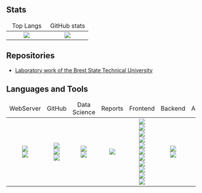 ## Stats

<table width="100%">
	<thead width="100%">
		<tr width="100%">
			<td width="50%" align="center">Top Langs</td>
			<td width="50%" align="center">GitHub stats</td>
		</tr>
	</thead>
	<tbody>
		<tr>
			<td align="center">
				<img src="https://github-readme-stats.vercel.app/api/top-langs/?username=Pavel-Innokentevich-Galanin&layout=compact" />
			</td>
			<td align="center">
				<img src="https://github-readme-stats.vercel.app/api?username=Pavel-Innokentevich-Galanin" />
			</td>
		</tr>
	</tbody>
</table>

## Repositories
- [Laboratory work of the Brest State Technical University](BrSTU.md)

## Languages and Tools

<table width="100%">
	<thead width="100%">
		<tr width="100%">
			<td width="14.285%" align="center">WebServer</td>
			<td width="14.285%" align="center">GitHub</td>
			<td width="14.285%" align="center">Data Science</td>
			<td width="14.285%" align="center">Reports</td>
			<td width="14.285%" align="center">Frontend</td>
			<td width="14.285%" align="center">Backend</td>
			<td width="14.285%" align="center">Apps</td>
		</tr>
	</thead>
	<tbody border="0">
		<tr border="0">
			<td align="center">
				<img src="https://img.shields.io/badge/-cPanel-black?style=for-the-badge&logo=cpanel" /> <br />
				<img src="https://img.shields.io/badge/-Linux-black?style=for-the-badge&logo=linux" /> <br />
			</td>
			<td align="center">
				<img src="https://img.shields.io/badge/-Jekyll-black?style=for-the-badge&logo=jekyll" /> <br />
				<img src="https://img.shields.io/badge/-Markdown-black?style=for-the-badge&logo=markdown" /> <br />
				<img src="https://img.shields.io/badge/-Jupyter-black?style=for-the-badge&logo=jupyter" /> <br />
			</td>
			<td align="center">
				<img src="https://img.shields.io/badge/-Jupyter-black?style=for-the-badge&logo=jupyter" /> <br />
				<img src="https://img.shields.io/badge/-Python-black?style=for-the-badge&logo=python&logoColor=ffd242" /> <br />
			</td>
			<td align="center">
				<img src="https://img.shields.io/badge/-LaTeX-black?style=for-the-badge&logo=latex" /> <br />
			</td>
			<td align="center">
				<img src="https://img.shields.io/badge/-npm-black?style=for-the-badge&logo=npm" /> <br />
				<img src="https://img.shields.io/badge/-Gulp-black?style=for-the-badge&logo=gulp" /> <br />
				<img src="https://img.shields.io/badge/-WebPack-black?style=for-the-badge&logo=webpack" /> <br />
				<img src="https://img.shields.io/badge/-JavaScript-black?style=for-the-badge&logo=javascript" /> <br />
				<img src="https://img.shields.io/badge/-HTML-black?style=for-the-badge&logo=html" /> <br />
				<img src="https://img.shields.io/badge/-CSS-black?style=for-the-badge&logo=css" /> <br />
				<img src="https://img.shields.io/badge/-SASS-black?style=for-the-badge&logo=sass" /> <br />
				<img src="https://img.shields.io/badge/-LESS-black?style=for-the-badge&logo=less" /> <br />
				<img src="https://img.shields.io/badge/-PUG-black?style=for-the-badge&logo=pug" /> <br />
				<img src="https://img.shields.io/badge/-Bootstrap-black?style=for-the-badge&logo=bootstrap" /> <br />
				<img src="https://img.shields.io/badge/-FontAwesome-black?style=for-the-badge&logo=fontawesome" /> <br />
			</td>
			<td align="center">
				<img src="https://img.shields.io/badge/-PHP-black?style=for-the-badge&logo=php" /> <br />
				<img src="https://img.shields.io/badge/-MySQL-black?style=for-the-badge&logo=mysql" /> <br />
			</td>
			<td align="center">
				<img src="https://img.shields.io/badge/-C-black?style=for-the-badge&logo=C" /> <br />
				<img src="https://img.shields.io/badge/-C++-black?style=for-the-badge&logo=C%2b%2b&logoColor=004481" /> <br />
				<img src="https://img.shields.io/badge/-C%23-black?style=for-the-badge&logo=C" /> <br />
				<img src="https://img.shields.io/badge/-XAML-black?style=for-the-badge&logo=XAML" /> <br />
			</td>	
		</tr>
	</tbody>
</table>
